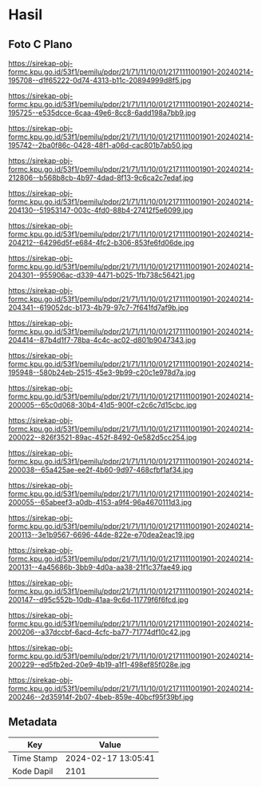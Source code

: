 # Hasil

## Foto C Plano

https://sirekap-obj-formc.kpu.go.id/53f1/pemilu/pdpr/21/71/11/10/01/2171111001901-20240214-195708--d1f65222-0d74-4313-b11c-20894999d8f5.jpg

https://sirekap-obj-formc.kpu.go.id/53f1/pemilu/pdpr/21/71/11/10/01/2171111001901-20240214-195725--e535dcce-6caa-49e6-8cc8-6add198a7bb9.jpg

https://sirekap-obj-formc.kpu.go.id/53f1/pemilu/pdpr/21/71/11/10/01/2171111001901-20240214-195742--2ba0f86c-0428-48f1-a06d-cac801b7ab50.jpg

https://sirekap-obj-formc.kpu.go.id/53f1/pemilu/pdpr/21/71/11/10/01/2171111001901-20240214-212806--b568b8cb-4b97-4dad-8f13-9c6ca2c7edaf.jpg

https://sirekap-obj-formc.kpu.go.id/53f1/pemilu/pdpr/21/71/11/10/01/2171111001901-20240214-204130--51953147-003c-4fd0-88b4-27412f5e6099.jpg

https://sirekap-obj-formc.kpu.go.id/53f1/pemilu/pdpr/21/71/11/10/01/2171111001901-20240214-204212--64296d5f-e684-4fc2-b306-853fe6fd06de.jpg

https://sirekap-obj-formc.kpu.go.id/53f1/pemilu/pdpr/21/71/11/10/01/2171111001901-20240214-204301--955906ac-d339-4471-b025-1fb738c56421.jpg

https://sirekap-obj-formc.kpu.go.id/53f1/pemilu/pdpr/21/71/11/10/01/2171111001901-20240214-204341--619052dc-b173-4b79-97c7-7f641fd7af9b.jpg

https://sirekap-obj-formc.kpu.go.id/53f1/pemilu/pdpr/21/71/11/10/01/2171111001901-20240214-204414--87b4d1f7-78ba-4c4c-ac02-d801b9047343.jpg

https://sirekap-obj-formc.kpu.go.id/53f1/pemilu/pdpr/21/71/11/10/01/2171111001901-20240214-195948--580b24eb-2515-45e3-9b99-c20c1e978d7a.jpg

https://sirekap-obj-formc.kpu.go.id/53f1/pemilu/pdpr/21/71/11/10/01/2171111001901-20240214-200005--65c0d068-30b4-41d5-900f-c2c6c7d15cbc.jpg

https://sirekap-obj-formc.kpu.go.id/53f1/pemilu/pdpr/21/71/11/10/01/2171111001901-20240214-200022--826f3521-89ac-452f-8492-0e582d5cc254.jpg

https://sirekap-obj-formc.kpu.go.id/53f1/pemilu/pdpr/21/71/11/10/01/2171111001901-20240214-200038--65a425ae-ee2f-4b60-9d97-468cfbf1af34.jpg

https://sirekap-obj-formc.kpu.go.id/53f1/pemilu/pdpr/21/71/11/10/01/2171111001901-20240214-200055--65abeef3-a0db-4153-a9f4-96a4670111d3.jpg

https://sirekap-obj-formc.kpu.go.id/53f1/pemilu/pdpr/21/71/11/10/01/2171111001901-20240214-200113--3e1b9567-6696-44de-822e-e70dea2eac19.jpg

https://sirekap-obj-formc.kpu.go.id/53f1/pemilu/pdpr/21/71/11/10/01/2171111001901-20240214-200131--4a45686b-3bb9-4d0a-aa38-21f1c37fae49.jpg

https://sirekap-obj-formc.kpu.go.id/53f1/pemilu/pdpr/21/71/11/10/01/2171111001901-20240214-200147--d95c552b-10db-41aa-9c6d-11779f6f6fcd.jpg

https://sirekap-obj-formc.kpu.go.id/53f1/pemilu/pdpr/21/71/11/10/01/2171111001901-20240214-200206--a37dccbf-6acd-4cfc-ba77-71774df10c42.jpg

https://sirekap-obj-formc.kpu.go.id/53f1/pemilu/pdpr/21/71/11/10/01/2171111001901-20240214-200229--ed5fb2ed-20e9-4b19-a1f1-498ef85f028e.jpg

https://sirekap-obj-formc.kpu.go.id/53f1/pemilu/pdpr/21/71/11/10/01/2171111001901-20240214-200246--2d35914f-2b07-4beb-859e-40bcf95f39bf.jpg


## Metadata

| Key        | Value               |
| ---------- | ------------------- |
| Time Stamp | 2024-02-17 13:05:41 |
| Kode Dapil | 2101                |



